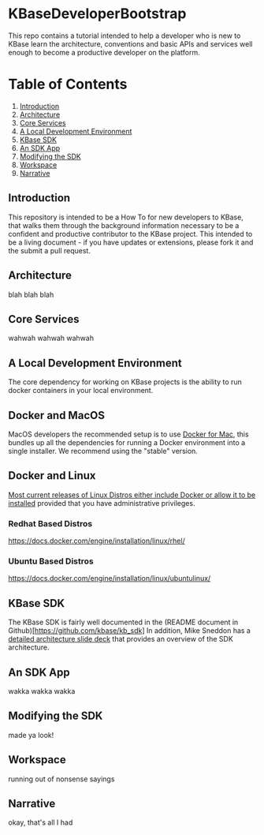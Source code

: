 # KBaseDeveloperBootstrap
This repo contains a tutorial intended to help a developer who is new to KBase learn the architecture, conventions and basic APIs and services well enough to become a productive developer on the platform.

# Table of Contents
1. [Introduction](#introduction)
1. [Architecture](#architecture)
1. [Core Services](#core-services)
1. [A Local Development Environment](#a-local-development-environment)
1. [KBase SDK](#kbase-sdk)
1. [An SDK App](#an-sdk-app)
1. [Modifying the SDK](#modifying-the-sdk)
1. [Workspace](#workspace)
1. [Narrative](#narrative)

## Introduction

This repository is intended to be a How To for new developers to KBase, that walks them through the
background information necessary to be a confident and productive contributor to the KBase project.
This intended to be a living document - if you have updates or extensions, please fork it and the submit
a pull request.

## Architecture

blah blah blah

## Core Services

wahwah wahwah wahwah

## A Local Development Environment

The core dependency for working on KBase projects is the ability to run docker containers in your local environment.

## Docker and MacOS

MacOS developers the recommended setup is to use [Docker for Mac](https://docs.docker.com/docker-for-mac/),
this bundles up all the dependencies for running a Docker environment into a single installer. We recommend using
the "stable" version.

## Docker and Linux

[Most current releases of Linux Distros either include Docker or allow it to be installed](https://docs.docker.com/engine/installation/linux/) provided that you have administrative privileges.

### Redhat Based Distros

https://docs.docker.com/engine/installation/linux/rhel/

### Ubuntu Based Distros

https://docs.docker.com/engine/installation/linux/ubuntulinux/

## KBase SDK

The KBase SDK is fairly well documented in the (README document in Github)[https://github.com/kbase/kb_sdk]
In addition, Mike Sneddon has a [detailed architecture slide deck](https://docs.google.com/presentation/d/18hxRC5enjA6kF-Ezn9xWdZ5xr2tg2c6LxBQXPxQ_5ik/edit?usp=sharing) that provides an overview of the SDK architecture.

## An SDK App

wakka wakka wakka

## Modifying the SDK

made ya look!

## Workspace

running out of nonsense sayings

## Narrative

okay, that's all I had

